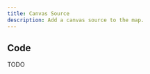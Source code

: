 ```yaml
---
title: Canvas Source
description: Add a canvas source to the map.
---
```


<script lang="ts">
  import Canvas from "./Canvas.svelte";
</script>

<Canvas />

## Code

TODO
